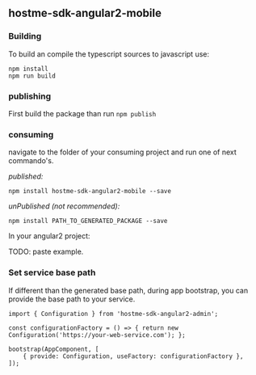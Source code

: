## hostme-sdk-angular2-mobile

### Building

To build an compile the typescript sources to javascript use:
```
npm install
npm run build
```

### publishing

First build the package than run ```npm publish```

### consuming

navigate to the folder of your consuming project and run one of next commando's.

_published:_

```
npm install hostme-sdk-angular2-mobile --save
```

_unPublished (not recommended):_

```
npm install PATH_TO_GENERATED_PACKAGE --save
```

In your angular2 project:

TODO: paste example.

### Set service base path
If different than the generated base path, during app bootstrap, you can provide the base path to your service. 

```
import { Configuration } from 'hostme-sdk-angular2-admin';

const configurationFactory = () => { return new Configuration('https://your-web-service.com'); };

bootstrap(AppComponent, [
    { provide: Configuration, useFactory: configurationFactory },
]);
```  
